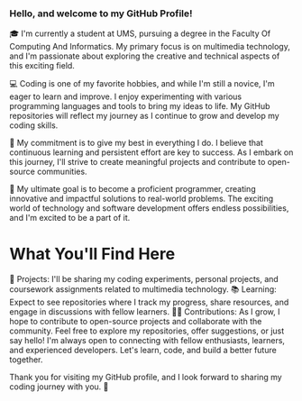 ### Hello, and welcome to my GitHub Profile!

🎓 I'm currently a student at UMS, pursuing a degree in the Faculty Of Computing And Informatics. My primary focus is on multimedia technology, and I'm passionate about exploring the creative and technical aspects of this exciting field.

💻 Coding is one of my favorite hobbies, and while I'm still a novice, I'm eager to learn and improve. I enjoy experimenting with various programming languages and tools to bring my ideas to life. My GitHub repositories will reflect my journey as I continue to grow and develop my coding skills.

🚀 My commitment is to give my best in everything I do. I believe that continuous learning and persistent effort are key to success. As I embark on this journey, I'll strive to create meaningful projects and contribute to open-source communities.

🌟 My ultimate goal is to become a proficient programmer, creating innovative and impactful solutions to real-world problems. The exciting world of technology and software development offers endless possibilities, and I'm excited to be a part of it.

# What You'll Find Here

🧪 Projects: I'll be sharing my coding experiments, personal projects, and coursework assignments related to multimedia technology.
📚 Learning: Expect to see repositories where I track my progress, share resources, and engage in discussions with fellow learners.
👩‍💻 Contributions: As I grow, I hope to contribute to open-source projects and collaborate with the community.
Feel free to explore my repositories, offer suggestions, or just say hello! I'm always open to connecting with fellow enthusiasts, learners, and experienced developers. Let's learn, code, and build a better future together.

Thank you for visiting my GitHub profile, and I look forward to sharing my coding journey with you. 🚀
